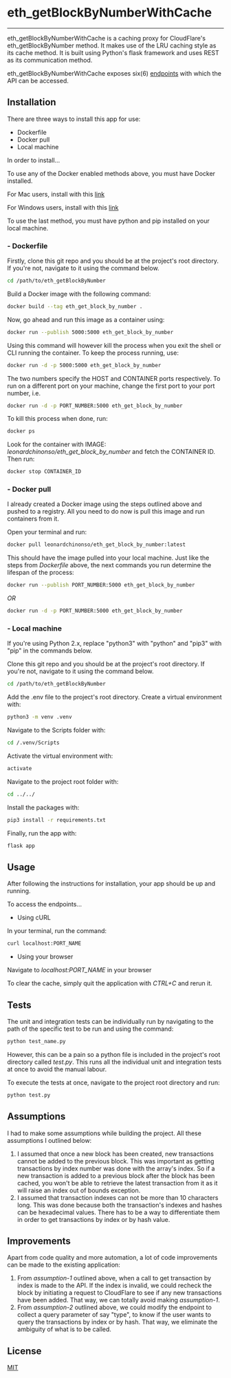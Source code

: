 
# eth_getBlockByNumberWithCache

---
eth_getBlockByNumberWithCache is a caching proxy for CloudFlare's eth_getBlockByNumber method. It makes use of the LRU caching style as its cache
method. It is built using Python's flask framework and uses REST as its communication method.

eth_getBlockByNumberWithCache exposes six(6) [endpoints](https://documenter.getpostman.com/view/7575343/Tzm3nxRV) with which the API
can be accessed.

## Installation

There are three ways to install this app for use:
+ Dockerfile
+ Docker pull
+ Local machine

In order to install...

To use any of the Docker enabled methods above, you must have Docker installed.

For Mac users, install with this [link](https://docs.docker.com/docker-for-mac/install/)

For Windows users, install with this [link](https://docs.docker.com/docker-for-windows/install/)

To use the last method, you must have python and pip installed on your local machine.

### - Dockerfile
Firstly, clone this git repo and you should be at the project's root directory. If you're not, navigate to it using the command below.
```bash
cd /path/to/eth_getBlockByNumber
```
Build a Docker image with the following command:
```bash
docker build --tag eth_get_block_by_number .
```
Now, go ahead and run this image as a container using:
```bash
docker run --publish 5000:5000 eth_get_block_by_number
```
Using this command will however kill the process when you exit the shell or CLI running the container.
To keep the process running, use:
```bash
docker run -d -p 5000:5000 eth_get_block_by_number
```
The two numbers specify the HOST and CONTAINER ports respectively. To run on a different port on your machine, change the
first port to your port number, i.e.
```bash
docker run -d -p PORT_NUMBER:5000 eth_get_block_by_number
```
To kill this process when done, run:
```bash
docker ps
```
Look for the container with IMAGE: *leonardchinonso/eth_get_block_by_number* and fetch the CONTAINER ID. Then run:
```bash
docker stop CONTAINER_ID
```

### - Docker pull
I already created a Docker image using the steps outlined above and pushed to a registry. All you need to do now is pull
this image and run containers from it.


Open your terminal and run:
```bash
docker pull leonardchinonso/eth_get_block_by_number:latest
```
This should have the image pulled into your local machine. 
Just like the steps from *Dockerfile* above, the next commands you run determine the lifespan of the process:
```bash
docker run --publish PORT_NUMBER:5000 eth_get_block_by_number
```
*OR*
```bash
docker run -d -p PORT_NUMBER:5000 eth_get_block_by_number
```

### - Local machine
If you're using Python 2.x, replace "python3" with "python" and "pip3" with "pip" in the commands below.

Clone this git repo and you should be at the project's root directory. If you're not, navigate to it using the command below.
```bash
cd /path/to/eth_getBlockByNumber
```
Add the .env file to the project's root directory.
Create a virtual environment with:
```bash
python3 -m venv .venv
```
Navigate to the Scripts folder with:
```bash
cd /.venv/Scripts
```
Activate the virtual environment with:
```bash
activate
```
Navigate to the project root folder with:
```bash
cd ../../
```
Install the packages with:
```bash
pip3 install -r requirements.txt
```
Finally, run the app with:
```bash
flask app
```

## Usage
After following the instructions for installation, your app should be up and running.

To access the endpoints...

+ Using cURL

In your terminal, run the command:
```bash
curl localhost:PORT_NAME
```

+ Using your browser

Navigate to *localhost:PORT_NAME* in your browser

To clear the cache, simply quit the application with *CTRL+C* and rerun it.

## Tests
The unit and integration tests can be individually run by navigating to the path of the specific test to be run and using the command:
```bash
python test_name.py
```
However, this can be a pain so a python file is included in the project's root directory called *test.py*. This runs all the
individual unit and integration tests at once to avoid the manual labour.

To execute the tests at once, navigate to the project root directory and run:
```bash
python test.py
```

## Assumptions
I had to make some assumptions while building the project. All these assumptions I outlined below:

1. I assumed that once a new block has been created, new transactions cannot be added to the previous block. This was important 
as getting transactions by index number was done with the array's index. So if a new transaction is added to a previous block
after the block has been cached, you won't be able to retrieve the latest transaction from it as it will raise an index
out of bounds exception.
2. I assumed that transaction indexes can not be more than 10 characters long. This was done because both the transaction's indexes
and hashes can be hexadecimal values. There has to be a way to differentiate them in order to get transactions by index or by hash value.


## Improvements
Apart from code quality and more automation, a lot of code improvements can be made to the existing application:

1. From *assumption-1* outlined above, when a call to get transaction by index is made to the API. If the index is invalid, we could
recheck the block by initiating a request to CloudFlare to see if any new transactions have been added. That way, we can totally
avoid making *assumption-1*.
2. From *assumption-2* outlined above, we could modify the endpoint to collect a query parameter of say "type", to know if the
user wants to query the transactions by index or by hash. That way, we eliminate the ambiguity of what is to be called.

## License
[MIT](https://choosealicense.com/licenses/mit/)
